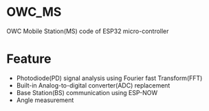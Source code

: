 # OWC_MS
OWC Mobile Station(MS) code of ESP32 micro-controller

# Feature
- Photodiode(PD) signal analysis using Fourier fast Transform(FFT)
- Built-in Analog-to-digital converter(ADC) replacement
- Base Station(BS) communication using ESP-NOW
- Angle measurement